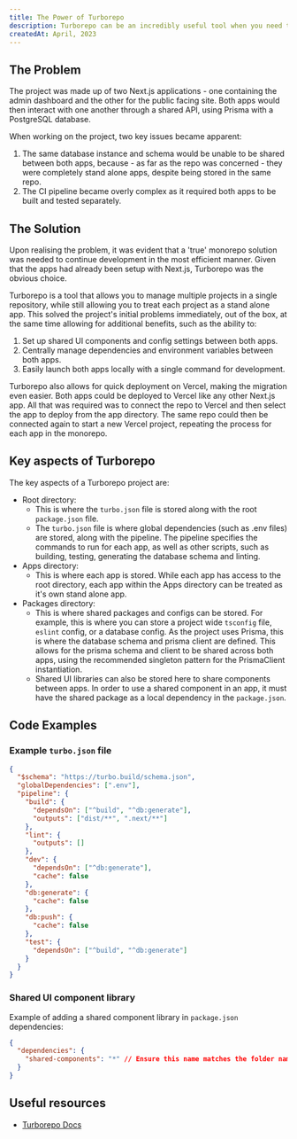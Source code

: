 ```yaml
---
title: The Power of Turborepo
description: Turborepo can be an incredibly useful tool when you need to manage multiple projects in a single repository. This article walks through my experience of when I needed a monorepo solution and the benefits it provided.
createdAt: April, 2023
---
```


## The Problem

The project was made up of two Next.js applications - one containing the admin dashboard and the other for the public facing site. Both apps would then interact with one another through a shared API, using Prisma with a PostgreSQL database.

When working on the project, two key issues became apparent:

1. The same database instance and schema would be unable to be shared between both apps, because - as far as the repo was concerned - they were completely stand alone apps, despite being stored in the same repo.
2. The CI pipeline became overly complex as it required both apps to be built and tested separately.

## The Solution

Upon realising the problem, it was evident that a 'true' monorepo solution was needed to continue development in the most efficient manner. Given that the apps had already been setup with Next.js, Turborepo was the obvious choice.

Turborepo is a tool that allows you to manage multiple projects in a single repository, while still allowing you to treat each project as a stand alone app. This solved the project's initial problems immediately, out of the box, at the same time allowing for additional benefits, such as the ability to:

1. Set up shared UI components and config settings between both apps.
2. Centrally manage dependencies and environment variables between both apps.
3. Easily launch both apps locally with a single command for development.

Turborepo also allows for quick deployment on Vercel, making the migration even easier. Both apps could be deployed to Vercel like any other Next.js app. All that was required was to connect the repo to Vercel and then select the app to deploy from the app directory. The same repo could then be connected again to start a new Vercel project, repeating the process for each app in the monorepo.

## Key aspects of Turborepo

The key aspects of a Turborepo project are:

- Root directory:
  - This is where the `turbo.json` file is stored along with the root `package.json` file.
  - The `turbo.json` file is where global dependencies (such as .env files) are stored, along with the pipeline. The pipeline specifies the commands to run for each app, as well as other scripts, such as building, testing, generating the database schema and linting.
- Apps directory:
  - This is where each app is stored. While each app has access to the root directory, each app within the Apps directory can be treated as it's own stand alone app.
- Packages directory:
  - This is where shared packages and configs can be stored. For example, this is where you can store a project wide `tsconfig` file, `eslint` config, or a database config. As the project uses Prisma, this is where the database schema and prisma client are defined. This allows for the prisma schema and client to be shared across both apps, using the recommended singleton pattern for the PrismaClient instantiation.
  - Shared UI libraries can also be stored here to share components between apps. In order to use a shared component in an app, it must have the shared package as a local dependency in the `package.json`.

## Code Examples

### Example `turbo.json` file

```json
{
  "$schema": "https://turbo.build/schema.json",
  "globalDependencies": [".env"],
  "pipeline": {
    "build": {
      "dependsOn": ["^build", "^db:generate"],
      "outputs": ["dist/**", ".next/**"]
    },
    "lint": {
      "outputs": []
    },
    "dev": {
      "dependsOn": ["^db:generate"],
      "cache": false
    },
    "db:generate": {
      "cache": false
    },
    "db:push": {
      "cache": false
    },
    "test": {
      "dependsOn": ["^build", "^db:generate"]
    }
  }
}
```

### Shared UI component library

Example of adding a shared component library in `package.json` dependencies:

```json
{
  "dependencies": {
    "shared-components": "*" // Ensure this name matches the folder name of the shared component library
  }
}
```

## Useful resources

- [Turborepo Docs](https://turbo.build/docs)
